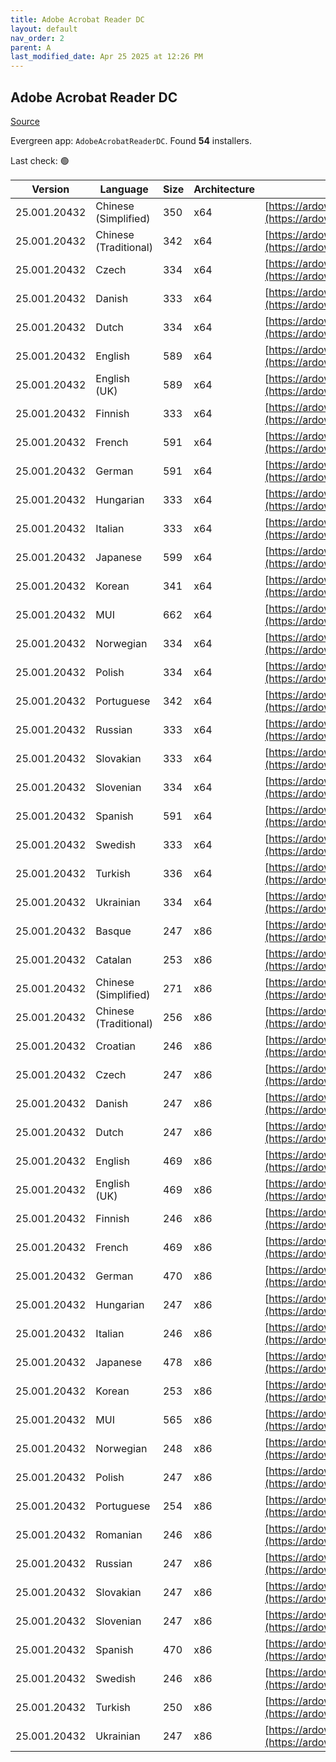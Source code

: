```yaml
---
title: Adobe Acrobat Reader DC
layout: default
nav_order: 2
parent: A
last_modified_date: Apr 25 2025 at 12:26 PM
---
```


## Adobe Acrobat Reader DC

[Source](https://acrobat.adobe.com/us/en/acrobat/pdf-reader.html)

Evergreen app: `AdobeAcrobatReaderDC`. Found **54** installers.

Last check: 🟢

| Version      | Language              | Size | Architecture | URI                                                                                                                                                                                                                    |
| ------------ | --------------------- | ---- | ------------ | ---------------------------------------------------------------------------------------------------------------------------------------------------------------------------------------------------------------------- |
| 25.001.20432 | Chinese (Simplified)  | 350  | x64          | [https://ardownload2.adobe.com/pub/adobe/acrobat/win/AcrobatDC/2500120432/AcroRdrDCx642500120432_zh_CN.exe](https://ardownload2.adobe.com/pub/adobe/acrobat/win/AcrobatDC/2500120432/AcroRdrDCx642500120432_zh_CN.exe) |
| 25.001.20432 | Chinese (Traditional) | 342  | x64          | [https://ardownload2.adobe.com/pub/adobe/acrobat/win/AcrobatDC/2500120432/AcroRdrDCx642500120432_zh_TW.exe](https://ardownload2.adobe.com/pub/adobe/acrobat/win/AcrobatDC/2500120432/AcroRdrDCx642500120432_zh_TW.exe) |
| 25.001.20432 | Czech                 | 334  | x64          | [https://ardownload2.adobe.com/pub/adobe/acrobat/win/AcrobatDC/2500120432/AcroRdrDCx642500120432_cs_CZ.exe](https://ardownload2.adobe.com/pub/adobe/acrobat/win/AcrobatDC/2500120432/AcroRdrDCx642500120432_cs_CZ.exe) |
| 25.001.20432 | Danish                | 333  | x64          | [https://ardownload2.adobe.com/pub/adobe/acrobat/win/AcrobatDC/2500120432/AcroRdrDCx642500120432_da_DK.exe](https://ardownload2.adobe.com/pub/adobe/acrobat/win/AcrobatDC/2500120432/AcroRdrDCx642500120432_da_DK.exe) |
| 25.001.20432 | Dutch                 | 334  | x64          | [https://ardownload2.adobe.com/pub/adobe/acrobat/win/AcrobatDC/2500120432/AcroRdrDCx642500120432_nl_NL.exe](https://ardownload2.adobe.com/pub/adobe/acrobat/win/AcrobatDC/2500120432/AcroRdrDCx642500120432_nl_NL.exe) |
| 25.001.20432 | English               | 589  | x64          | [https://ardownload2.adobe.com/pub/adobe/acrobat/win/AcrobatDC/2500120432/AcroRdrDCx642500120432_en_US.exe](https://ardownload2.adobe.com/pub/adobe/acrobat/win/AcrobatDC/2500120432/AcroRdrDCx642500120432_en_US.exe) |
| 25.001.20432 | English (UK)          | 589  | x64          | [https://ardownload2.adobe.com/pub/adobe/acrobat/win/AcrobatDC/2500120432/AcroRdrDCx642500120432_en_US.exe](https://ardownload2.adobe.com/pub/adobe/acrobat/win/AcrobatDC/2500120432/AcroRdrDCx642500120432_en_US.exe) |
| 25.001.20432 | Finnish               | 333  | x64          | [https://ardownload2.adobe.com/pub/adobe/acrobat/win/AcrobatDC/2500120432/AcroRdrDCx642500120432_fi_FI.exe](https://ardownload2.adobe.com/pub/adobe/acrobat/win/AcrobatDC/2500120432/AcroRdrDCx642500120432_fi_FI.exe) |
| 25.001.20432 | French                | 591  | x64          | [https://ardownload2.adobe.com/pub/adobe/acrobat/win/AcrobatDC/2500120432/AcroRdrDCx642500120432_fr_FR.exe](https://ardownload2.adobe.com/pub/adobe/acrobat/win/AcrobatDC/2500120432/AcroRdrDCx642500120432_fr_FR.exe) |
| 25.001.20432 | German                | 591  | x64          | [https://ardownload2.adobe.com/pub/adobe/acrobat/win/AcrobatDC/2500120432/AcroRdrDCx642500120432_de_DE.exe](https://ardownload2.adobe.com/pub/adobe/acrobat/win/AcrobatDC/2500120432/AcroRdrDCx642500120432_de_DE.exe) |
| 25.001.20432 | Hungarian             | 333  | x64          | [https://ardownload2.adobe.com/pub/adobe/acrobat/win/AcrobatDC/2500120432/AcroRdrDCx642500120432_hu_HU.exe](https://ardownload2.adobe.com/pub/adobe/acrobat/win/AcrobatDC/2500120432/AcroRdrDCx642500120432_hu_HU.exe) |
| 25.001.20432 | Italian               | 333  | x64          | [https://ardownload2.adobe.com/pub/adobe/acrobat/win/AcrobatDC/2500120432/AcroRdrDCx642500120432_it_IT.exe](https://ardownload2.adobe.com/pub/adobe/acrobat/win/AcrobatDC/2500120432/AcroRdrDCx642500120432_it_IT.exe) |
| 25.001.20432 | Japanese              | 599  | x64          | [https://ardownload2.adobe.com/pub/adobe/acrobat/win/AcrobatDC/2500120432/AcroRdrDCx642500120432_ja_JP.exe](https://ardownload2.adobe.com/pub/adobe/acrobat/win/AcrobatDC/2500120432/AcroRdrDCx642500120432_ja_JP.exe) |
| 25.001.20432 | Korean                | 341  | x64          | [https://ardownload2.adobe.com/pub/adobe/acrobat/win/AcrobatDC/2500120432/AcroRdrDCx642500120432_ko_KR.exe](https://ardownload2.adobe.com/pub/adobe/acrobat/win/AcrobatDC/2500120432/AcroRdrDCx642500120432_ko_KR.exe) |
| 25.001.20432 | MUI                   | 662  | x64          | [https://ardownload2.adobe.com/pub/adobe/acrobat/win/AcrobatDC/2500120432/AcroRdrDCx642500120432_MUI.exe](https://ardownload2.adobe.com/pub/adobe/acrobat/win/AcrobatDC/2500120432/AcroRdrDCx642500120432_MUI.exe)     |
| 25.001.20432 | Norwegian             | 334  | x64          | [https://ardownload2.adobe.com/pub/adobe/acrobat/win/AcrobatDC/2500120432/AcroRdrDCx642500120432_nb_NO.exe](https://ardownload2.adobe.com/pub/adobe/acrobat/win/AcrobatDC/2500120432/AcroRdrDCx642500120432_nb_NO.exe) |
| 25.001.20432 | Polish                | 334  | x64          | [https://ardownload2.adobe.com/pub/adobe/acrobat/win/AcrobatDC/2500120432/AcroRdrDCx642500120432_pl_PL.exe](https://ardownload2.adobe.com/pub/adobe/acrobat/win/AcrobatDC/2500120432/AcroRdrDCx642500120432_pl_PL.exe) |
| 25.001.20432 | Portuguese            | 342  | x64          | [https://ardownload2.adobe.com/pub/adobe/acrobat/win/AcrobatDC/2500120432/AcroRdrDCx642500120432_pt_BR.exe](https://ardownload2.adobe.com/pub/adobe/acrobat/win/AcrobatDC/2500120432/AcroRdrDCx642500120432_pt_BR.exe) |
| 25.001.20432 | Russian               | 333  | x64          | [https://ardownload2.adobe.com/pub/adobe/acrobat/win/AcrobatDC/2500120432/AcroRdrDCx642500120432_ru_RU.exe](https://ardownload2.adobe.com/pub/adobe/acrobat/win/AcrobatDC/2500120432/AcroRdrDCx642500120432_ru_RU.exe) |
| 25.001.20432 | Slovakian             | 333  | x64          | [https://ardownload2.adobe.com/pub/adobe/acrobat/win/AcrobatDC/2500120432/AcroRdrDCx642500120432_sk_SK.exe](https://ardownload2.adobe.com/pub/adobe/acrobat/win/AcrobatDC/2500120432/AcroRdrDCx642500120432_sk_SK.exe) |
| 25.001.20432 | Slovenian             | 334  | x64          | [https://ardownload2.adobe.com/pub/adobe/acrobat/win/AcrobatDC/2500120432/AcroRdrDCx642500120432_sl_SI.exe](https://ardownload2.adobe.com/pub/adobe/acrobat/win/AcrobatDC/2500120432/AcroRdrDCx642500120432_sl_SI.exe) |
| 25.001.20432 | Spanish               | 591  | x64          | [https://ardownload2.adobe.com/pub/adobe/acrobat/win/AcrobatDC/2500120432/AcroRdrDCx642500120432_es_ES.exe](https://ardownload2.adobe.com/pub/adobe/acrobat/win/AcrobatDC/2500120432/AcroRdrDCx642500120432_es_ES.exe) |
| 25.001.20432 | Swedish               | 333  | x64          | [https://ardownload2.adobe.com/pub/adobe/acrobat/win/AcrobatDC/2500120432/AcroRdrDCx642500120432_sv_SE.exe](https://ardownload2.adobe.com/pub/adobe/acrobat/win/AcrobatDC/2500120432/AcroRdrDCx642500120432_sv_SE.exe) |
| 25.001.20432 | Turkish               | 336  | x64          | [https://ardownload2.adobe.com/pub/adobe/acrobat/win/AcrobatDC/2500120432/AcroRdrDCx642500120432_tr_TR.exe](https://ardownload2.adobe.com/pub/adobe/acrobat/win/AcrobatDC/2500120432/AcroRdrDCx642500120432_tr_TR.exe) |
| 25.001.20432 | Ukrainian             | 334  | x64          | [https://ardownload2.adobe.com/pub/adobe/acrobat/win/AcrobatDC/2500120432/AcroRdrDCx642500120432_uk_UA.exe](https://ardownload2.adobe.com/pub/adobe/acrobat/win/AcrobatDC/2500120432/AcroRdrDCx642500120432_uk_UA.exe) |
| 25.001.20432 | Basque                | 247  | x86          | [https://ardownload2.adobe.com/pub/adobe/reader/win/AcrobatDC/2500120432/AcroRdrDC2500120432_eu_ES.exe](https://ardownload2.adobe.com/pub/adobe/reader/win/AcrobatDC/2500120432/AcroRdrDC2500120432_eu_ES.exe)         |
| 25.001.20432 | Catalan               | 253  | x86          | [https://ardownload2.adobe.com/pub/adobe/reader/win/AcrobatDC/2500120432/AcroRdrDC2500120432_ca_ES.exe](https://ardownload2.adobe.com/pub/adobe/reader/win/AcrobatDC/2500120432/AcroRdrDC2500120432_ca_ES.exe)         |
| 25.001.20432 | Chinese (Simplified)  | 271  | x86          | [https://ardownload2.adobe.com/pub/adobe/reader/win/AcrobatDC/2500120432/AcroRdrDC2500120432_zh_CN.exe](https://ardownload2.adobe.com/pub/adobe/reader/win/AcrobatDC/2500120432/AcroRdrDC2500120432_zh_CN.exe)         |
| 25.001.20432 | Chinese (Traditional) | 256  | x86          | [https://ardownload2.adobe.com/pub/adobe/reader/win/AcrobatDC/2500120432/AcroRdrDC2500120432_zh_TW.exe](https://ardownload2.adobe.com/pub/adobe/reader/win/AcrobatDC/2500120432/AcroRdrDC2500120432_zh_TW.exe)         |
| 25.001.20432 | Croatian              | 246  | x86          | [https://ardownload2.adobe.com/pub/adobe/reader/win/AcrobatDC/2500120432/AcroRdrDC2500120432_hr_HR.exe](https://ardownload2.adobe.com/pub/adobe/reader/win/AcrobatDC/2500120432/AcroRdrDC2500120432_hr_HR.exe)         |
| 25.001.20432 | Czech                 | 247  | x86          | [https://ardownload2.adobe.com/pub/adobe/reader/win/AcrobatDC/2500120432/AcroRdrDC2500120432_cs_CZ.exe](https://ardownload2.adobe.com/pub/adobe/reader/win/AcrobatDC/2500120432/AcroRdrDC2500120432_cs_CZ.exe)         |
| 25.001.20432 | Danish                | 247  | x86          | [https://ardownload2.adobe.com/pub/adobe/reader/win/AcrobatDC/2500120432/AcroRdrDC2500120432_da_DK.exe](https://ardownload2.adobe.com/pub/adobe/reader/win/AcrobatDC/2500120432/AcroRdrDC2500120432_da_DK.exe)         |
| 25.001.20432 | Dutch                 | 247  | x86          | [https://ardownload2.adobe.com/pub/adobe/reader/win/AcrobatDC/2500120432/AcroRdrDC2500120432_nl_NL.exe](https://ardownload2.adobe.com/pub/adobe/reader/win/AcrobatDC/2500120432/AcroRdrDC2500120432_nl_NL.exe)         |
| 25.001.20432 | English               | 469  | x86          | [https://ardownload2.adobe.com/pub/adobe/reader/win/AcrobatDC/2500120432/AcroRdrDC2500120432_en_US.exe](https://ardownload2.adobe.com/pub/adobe/reader/win/AcrobatDC/2500120432/AcroRdrDC2500120432_en_US.exe)         |
| 25.001.20432 | English (UK)          | 469  | x86          | [https://ardownload2.adobe.com/pub/adobe/reader/win/AcrobatDC/2500120432/AcroRdrDC2500120432_en_US.exe](https://ardownload2.adobe.com/pub/adobe/reader/win/AcrobatDC/2500120432/AcroRdrDC2500120432_en_US.exe)         |
| 25.001.20432 | Finnish               | 246  | x86          | [https://ardownload2.adobe.com/pub/adobe/reader/win/AcrobatDC/2500120432/AcroRdrDC2500120432_fi_FI.exe](https://ardownload2.adobe.com/pub/adobe/reader/win/AcrobatDC/2500120432/AcroRdrDC2500120432_fi_FI.exe)         |
| 25.001.20432 | French                | 469  | x86          | [https://ardownload2.adobe.com/pub/adobe/reader/win/AcrobatDC/2500120432/AcroRdrDC2500120432_fr_FR.exe](https://ardownload2.adobe.com/pub/adobe/reader/win/AcrobatDC/2500120432/AcroRdrDC2500120432_fr_FR.exe)         |
| 25.001.20432 | German                | 470  | x86          | [https://ardownload2.adobe.com/pub/adobe/reader/win/AcrobatDC/2500120432/AcroRdrDC2500120432_de_DE.exe](https://ardownload2.adobe.com/pub/adobe/reader/win/AcrobatDC/2500120432/AcroRdrDC2500120432_de_DE.exe)         |
| 25.001.20432 | Hungarian             | 247  | x86          | [https://ardownload2.adobe.com/pub/adobe/reader/win/AcrobatDC/2500120432/AcroRdrDC2500120432_hu_HU.exe](https://ardownload2.adobe.com/pub/adobe/reader/win/AcrobatDC/2500120432/AcroRdrDC2500120432_hu_HU.exe)         |
| 25.001.20432 | Italian               | 246  | x86          | [https://ardownload2.adobe.com/pub/adobe/reader/win/AcrobatDC/2500120432/AcroRdrDC2500120432_it_IT.exe](https://ardownload2.adobe.com/pub/adobe/reader/win/AcrobatDC/2500120432/AcroRdrDC2500120432_it_IT.exe)         |
| 25.001.20432 | Japanese              | 478  | x86          | [https://ardownload2.adobe.com/pub/adobe/reader/win/AcrobatDC/2500120432/AcroRdrDC2500120432_ja_JP.exe](https://ardownload2.adobe.com/pub/adobe/reader/win/AcrobatDC/2500120432/AcroRdrDC2500120432_ja_JP.exe)         |
| 25.001.20432 | Korean                | 253  | x86          | [https://ardownload2.adobe.com/pub/adobe/reader/win/AcrobatDC/2500120432/AcroRdrDC2500120432_ko_KR.exe](https://ardownload2.adobe.com/pub/adobe/reader/win/AcrobatDC/2500120432/AcroRdrDC2500120432_ko_KR.exe)         |
| 25.001.20432 | MUI                   | 565  | x86          | [https://ardownload2.adobe.com/pub/adobe/reader/win/AcrobatDC/2500120432/AcroRdrDC2500120432_MUI.exe](https://ardownload2.adobe.com/pub/adobe/reader/win/AcrobatDC/2500120432/AcroRdrDC2500120432_MUI.exe)             |
| 25.001.20432 | Norwegian             | 248  | x86          | [https://ardownload2.adobe.com/pub/adobe/reader/win/AcrobatDC/2500120432/AcroRdrDC2500120432_nb_NO.exe](https://ardownload2.adobe.com/pub/adobe/reader/win/AcrobatDC/2500120432/AcroRdrDC2500120432_nb_NO.exe)         |
| 25.001.20432 | Polish                | 247  | x86          | [https://ardownload2.adobe.com/pub/adobe/reader/win/AcrobatDC/2500120432/AcroRdrDC2500120432_pl_PL.exe](https://ardownload2.adobe.com/pub/adobe/reader/win/AcrobatDC/2500120432/AcroRdrDC2500120432_pl_PL.exe)         |
| 25.001.20432 | Portuguese            | 254  | x86          | [https://ardownload2.adobe.com/pub/adobe/reader/win/AcrobatDC/2500120432/AcroRdrDC2500120432_pt_BR.exe](https://ardownload2.adobe.com/pub/adobe/reader/win/AcrobatDC/2500120432/AcroRdrDC2500120432_pt_BR.exe)         |
| 25.001.20432 | Romanian              | 246  | x86          | [https://ardownload2.adobe.com/pub/adobe/reader/win/AcrobatDC/2500120432/AcroRdrDC2500120432_ro_RO.exe](https://ardownload2.adobe.com/pub/adobe/reader/win/AcrobatDC/2500120432/AcroRdrDC2500120432_ro_RO.exe)         |
| 25.001.20432 | Russian               | 247  | x86          | [https://ardownload2.adobe.com/pub/adobe/reader/win/AcrobatDC/2500120432/AcroRdrDC2500120432_ru_RU.exe](https://ardownload2.adobe.com/pub/adobe/reader/win/AcrobatDC/2500120432/AcroRdrDC2500120432_ru_RU.exe)         |
| 25.001.20432 | Slovakian             | 247  | x86          | [https://ardownload2.adobe.com/pub/adobe/reader/win/AcrobatDC/2500120432/AcroRdrDC2500120432_sk_SK.exe](https://ardownload2.adobe.com/pub/adobe/reader/win/AcrobatDC/2500120432/AcroRdrDC2500120432_sk_SK.exe)         |
| 25.001.20432 | Slovenian             | 247  | x86          | [https://ardownload2.adobe.com/pub/adobe/reader/win/AcrobatDC/2500120432/AcroRdrDC2500120432_sl_SI.exe](https://ardownload2.adobe.com/pub/adobe/reader/win/AcrobatDC/2500120432/AcroRdrDC2500120432_sl_SI.exe)         |
| 25.001.20432 | Spanish               | 470  | x86          | [https://ardownload2.adobe.com/pub/adobe/reader/win/AcrobatDC/2500120432/AcroRdrDC2500120432_es_ES.exe](https://ardownload2.adobe.com/pub/adobe/reader/win/AcrobatDC/2500120432/AcroRdrDC2500120432_es_ES.exe)         |
| 25.001.20432 | Swedish               | 246  | x86          | [https://ardownload2.adobe.com/pub/adobe/reader/win/AcrobatDC/2500120432/AcroRdrDC2500120432_sv_SE.exe](https://ardownload2.adobe.com/pub/adobe/reader/win/AcrobatDC/2500120432/AcroRdrDC2500120432_sv_SE.exe)         |
| 25.001.20432 | Turkish               | 250  | x86          | [https://ardownload2.adobe.com/pub/adobe/reader/win/AcrobatDC/2500120432/AcroRdrDC2500120432_tr_TR.exe](https://ardownload2.adobe.com/pub/adobe/reader/win/AcrobatDC/2500120432/AcroRdrDC2500120432_tr_TR.exe)         |
| 25.001.20432 | Ukrainian             | 247  | x86          | [https://ardownload2.adobe.com/pub/adobe/reader/win/AcrobatDC/2500120432/AcroRdrDC2500120432_uk_UA.exe](https://ardownload2.adobe.com/pub/adobe/reader/win/AcrobatDC/2500120432/AcroRdrDC2500120432_uk_UA.exe)         |
